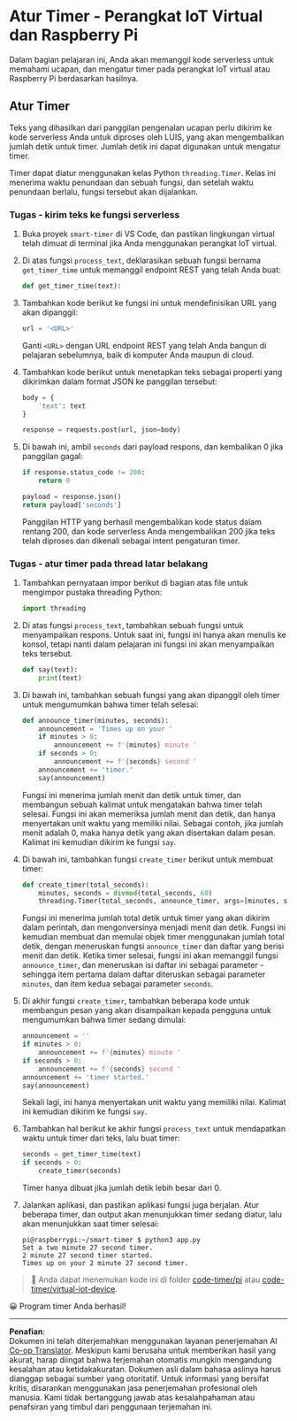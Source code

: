 <!--
CO_OP_TRANSLATOR_METADATA:
{
  "original_hash": "64ad4ddb4de81a18b7252e968f10b404",
  "translation_date": "2025-08-27T23:08:48+00:00",
  "source_file": "6-consumer/lessons/3-spoken-feedback/single-board-computer-set-timer.md",
  "language_code": "id"
}
-->
# Atur Timer - Perangkat IoT Virtual dan Raspberry Pi

Dalam bagian pelajaran ini, Anda akan memanggil kode serverless untuk memahami ucapan, dan mengatur timer pada perangkat IoT virtual atau Raspberry Pi berdasarkan hasilnya.

## Atur Timer

Teks yang dihasilkan dari panggilan pengenalan ucapan perlu dikirim ke kode serverless Anda untuk diproses oleh LUIS, yang akan mengembalikan jumlah detik untuk timer. Jumlah detik ini dapat digunakan untuk mengatur timer.

Timer dapat diatur menggunakan kelas Python `threading.Timer`. Kelas ini menerima waktu penundaan dan sebuah fungsi, dan setelah waktu penundaan berlalu, fungsi tersebut akan dijalankan.

### Tugas - kirim teks ke fungsi serverless

1. Buka proyek `smart-timer` di VS Code, dan pastikan lingkungan virtual telah dimuat di terminal jika Anda menggunakan perangkat IoT virtual.

1. Di atas fungsi `process_text`, deklarasikan sebuah fungsi bernama `get_timer_time` untuk memanggil endpoint REST yang telah Anda buat:

    ```python
    def get_timer_time(text):
    ```

1. Tambahkan kode berikut ke fungsi ini untuk mendefinisikan URL yang akan dipanggil:

    ```python
    url = '<URL>'
    ```

    Ganti `<URL>` dengan URL endpoint REST yang telah Anda bangun di pelajaran sebelumnya, baik di komputer Anda maupun di cloud.

1. Tambahkan kode berikut untuk menetapkan teks sebagai properti yang dikirimkan dalam format JSON ke panggilan tersebut:

    ```python
    body = {
        'text': text
    }
    
    response = requests.post(url, json=body)
    ```

1. Di bawah ini, ambil `seconds` dari payload respons, dan kembalikan 0 jika panggilan gagal:

    ```python
    if response.status_code != 200:
        return 0
    
    payload = response.json()
    return payload['seconds']
    ```

    Panggilan HTTP yang berhasil mengembalikan kode status dalam rentang 200, dan kode serverless Anda mengembalikan 200 jika teks telah diproses dan dikenali sebagai intent pengaturan timer.

### Tugas - atur timer pada thread latar belakang

1. Tambahkan pernyataan impor berikut di bagian atas file untuk mengimpor pustaka threading Python:

    ```python
    import threading
    ```

1. Di atas fungsi `process_text`, tambahkan sebuah fungsi untuk menyampaikan respons. Untuk saat ini, fungsi ini hanya akan menulis ke konsol, tetapi nanti dalam pelajaran ini fungsi ini akan menyampaikan teks tersebut.

    ```python
    def say(text):
        print(text)
    ```

1. Di bawah ini, tambahkan sebuah fungsi yang akan dipanggil oleh timer untuk mengumumkan bahwa timer telah selesai:

    ```python
    def announce_timer(minutes, seconds):
        announcement = 'Times up on your '
        if minutes > 0:
            announcement += f'{minutes} minute '
        if seconds > 0:
            announcement += f'{seconds} second '
        announcement += 'timer.'
        say(announcement)
    ```

    Fungsi ini menerima jumlah menit dan detik untuk timer, dan membangun sebuah kalimat untuk mengatakan bahwa timer telah selesai. Fungsi ini akan memeriksa jumlah menit dan detik, dan hanya menyertakan unit waktu yang memiliki nilai. Sebagai contoh, jika jumlah menit adalah 0, maka hanya detik yang akan disertakan dalam pesan. Kalimat ini kemudian dikirim ke fungsi `say`.

1. Di bawah ini, tambahkan fungsi `create_timer` berikut untuk membuat timer:

    ```python
    def create_timer(total_seconds):
        minutes, seconds = divmod(total_seconds, 60)
        threading.Timer(total_seconds, announce_timer, args=[minutes, seconds]).start()
    ```

    Fungsi ini menerima jumlah total detik untuk timer yang akan dikirim dalam perintah, dan mengonversinya menjadi menit dan detik. Fungsi ini kemudian membuat dan memulai objek timer menggunakan jumlah total detik, dengan meneruskan fungsi `announce_timer` dan daftar yang berisi menit dan detik. Ketika timer selesai, fungsi ini akan memanggil fungsi `announce_timer`, dan meneruskan isi daftar ini sebagai parameter - sehingga item pertama dalam daftar diteruskan sebagai parameter `minutes`, dan item kedua sebagai parameter `seconds`.

1. Di akhir fungsi `create_timer`, tambahkan beberapa kode untuk membangun pesan yang akan disampaikan kepada pengguna untuk mengumumkan bahwa timer sedang dimulai:

    ```python
    announcement = ''
    if minutes > 0:
        announcement += f'{minutes} minute '
    if seconds > 0:
        announcement += f'{seconds} second '    
    announcement += 'timer started.'
    say(announcement)
    ```

    Sekali lagi, ini hanya menyertakan unit waktu yang memiliki nilai. Kalimat ini kemudian dikirim ke fungsi `say`.

1. Tambahkan hal berikut ke akhir fungsi `process_text` untuk mendapatkan waktu untuk timer dari teks, lalu buat timer:

    ```python
    seconds = get_timer_time(text)
    if seconds > 0:
        create_timer(seconds)
    ```

    Timer hanya dibuat jika jumlah detik lebih besar dari 0.

1. Jalankan aplikasi, dan pastikan aplikasi fungsi juga berjalan. Atur beberapa timer, dan output akan menunjukkan timer sedang diatur, lalu akan menunjukkan saat timer selesai:

    ```output
    pi@raspberrypi:~/smart-timer $ python3 app.py 
    Set a two minute 27 second timer.
    2 minute 27 second timer started.
    Times up on your 2 minute 27 second timer.
    ```

> 💁 Anda dapat menemukan kode ini di folder [code-timer/pi](../../../../../6-consumer/lessons/3-spoken-feedback/code-timer/pi) atau [code-timer/virtual-iot-device](../../../../../6-consumer/lessons/3-spoken-feedback/code-timer/virtual-iot-device).

😀 Program timer Anda berhasil!

---

**Penafian**:  
Dokumen ini telah diterjemahkan menggunakan layanan penerjemahan AI [Co-op Translator](https://github.com/Azure/co-op-translator). Meskipun kami berusaha untuk memberikan hasil yang akurat, harap diingat bahwa terjemahan otomatis mungkin mengandung kesalahan atau ketidakakuratan. Dokumen asli dalam bahasa aslinya harus dianggap sebagai sumber yang otoritatif. Untuk informasi yang bersifat kritis, disarankan menggunakan jasa penerjemahan profesional oleh manusia. Kami tidak bertanggung jawab atas kesalahpahaman atau penafsiran yang timbul dari penggunaan terjemahan ini.